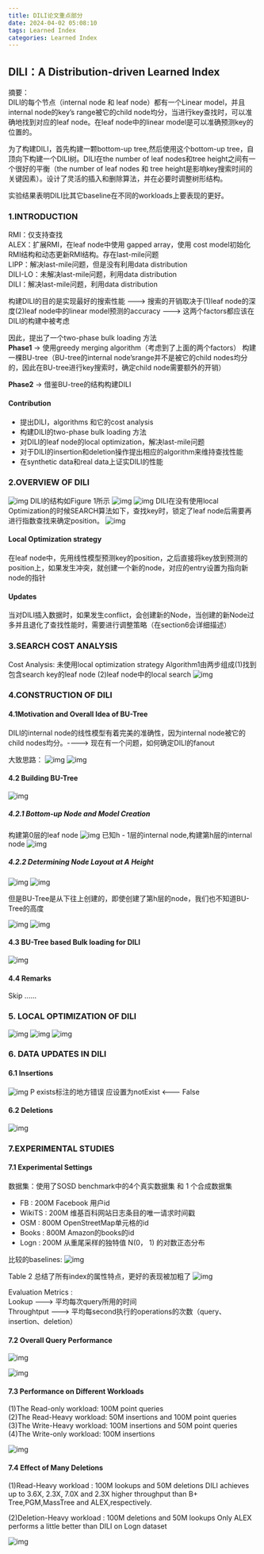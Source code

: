 ```yaml
---
title: DILI论文重点部分
date: 2024-04-02 05:08:10
tags: Learned Index
categories: Learned Index
---
```


## DILI：A Distribution-driven Learned Index
摘要：<br>
DILI的每个节点（internal node 和 leaf node）都有一个Linear model，并且internal node的key’s range被它的child node均分，当进行key查找时，可以准确地找到对应的leaf node。在leaf node中的linear model是可以准确预测key的位置的。

为了构建DILI，首先构建一颗bottom-up tree,然后使用这个bottom-up tree，自顶向下构建一个DILI树。DILI在the number of leaf nodes和tree height之间有一个很好的平衡（the number of leaf nodes 和 tree height是影响key搜索时间的关键因素）。设计了灵活的插入和删除算法，并在必要时调整树形结构。

实验结果表明DILI比其它baseline在不同的workloads上要表现的更好。

### 1.INTRODUCTION<br>
RMI：仅支持查找<br>
ALEX：扩展RMI，在leaf node中使用 gapped array，使用 cost model初始化RMI结构和动态更新RMI结构。存在last-mile问题<br>
LIPP：解决last-mile问题，但是没有利用data distribution<br>
DILI-LO：未解决last-mile问题，利用data distribution<br>
DILI：解决last-mile问题，利用data distribution<br>

构建DILI的目的是实现最好的搜索性能 ---> 搜索的开销取决于(1)leaf node的深度(2)leaf  node中的linear model预测的accuracy ---> 这两个factors都应该在DILI的构建中被考虑

因此，提出了一个two-phase bulk loading 方法<br>
**Phase1** -> 使用greedy merging algorithm（考虑到了上面的两个factors） 构建一棵BU-tree（BU-tree的internal node’srange并不是被它的child nodes均分的，因此在BU-tree进行key搜索时，确定child node需要额外的开销）

**Phase2** ->  借鉴BU-tree的结构构建DILI

#### Contribution
- 提出DILI，algorithms 和它的cost analysis
- 构建DILI的two-phase bulk loading 方法
- 对DILI的leaf node的local optimization，解决last-mile问题
- 对于DILI的insertion和deletion操作提出相应的algorithm来维持查找性能
- 在synthetic data和real data上证实DILI的性能

### 2.OVERVIEW OF DILI
![img](../images/DILI论文重点部分/1.png)
DILI的结构如Figure 1所示
![img](../images/DILI论文重点部分/2.png)
![img](../images/DILI论文重点部分/3.png)
DILI在没有使用local Optimization的时候SEARCH算法如下，查找key时，锁定了leaf node后需要再进行指数查找来确定position。
![img](../images/DILI论文重点部分/4.png)

#### Local Optimization strategy
在leaf node中，先用线性模型预测key的position，之后直接将key放到预测的position上，如果发生冲突，就创建一个新的node，对应的entry设置为指向新node的指针

#### Updates
当对DILI插入数据时，如果发生conflict，会创建新的Node，当创建的新Node过多并且退化了查找性能时，需要进行调整策略（在section6会详细描述）

### 3.SEARCH COST ANALYSIS
Cost Analysis: 
未使用local optimization strategy
Algorithm1由两步组成(1)找到包含search key的leaf node (2)leaf node中的local search
![img](../images/DILI论文重点部分/5.png)


### 4.CONSTRUCTION OF DILI
#### 4.1Motivation and Overall Idea of BU-Tree
DILI的internal node的线性模型有着完美的准确性，因为internal node被它的child nodes均分。----> 现在有一个问题，如何确定DILI的fanout

大致思路：
![img](../images/DILI论文重点部分/6.png)
![img](../images/DILI论文重点部分/7.png)
#### 4.2 Building BU-Tree
![img](../images/DILI论文重点部分/8.png)

##### 4.2.1 Bottom-up Node and Model Creation
构建第0层的leaf node
![img](../images/DILI论文重点部分/9.png)
已知h - 1层的internal node,构建第h层的internal node
![img](../images/DILI论文重点部分/10.png)


##### 4.2.2 Determining Node Layout at A Height

![img](../images/DILI论文重点部分/11.png)
![img](../images/DILI论文重点部分/12.png)

但是BU-Tree是从下往上创建的，即使创建了第h层的node，我们也不知道BU-Tree的高度

![img](../images/DILI论文重点部分/13.png)
![img](../images/DILI论文重点部分/14.png)

#### 4.3 BU-Tree based Bulk loading for DILI
![img](../images/DILI论文重点部分/15.png)

#### 4.4 Remarks
Skip ......

### 5. LOCAL OPTIMIZATION OF DILI
![img](../images/DILI论文重点部分/16.png)
![img](../images/DILI论文重点部分/17.png)
![img](../images/DILI论文重点部分/18.png)

### 6. DATA UPDATES IN DILI
#### 6.1 Insertions
![img](../images/DILI论文重点部分/19.png)
P exists标注的地方错误		应设置为notExist  <---  False

#### 6.2 Deletions
![img](../images/DILI论文重点部分/20.png)

### 7.EXPERIMENTAL STUDIES
#### 7.1 Experimental Settings
数据集：使用了SOSD benchmark中的4个真实数据集 和 1 个合成数据集
- FB : 200M Facebook 用户id
- WikiTS : 200M 维基百科网站日志条目的唯一请求时间戳
- OSM :  800M OpenStreetMap单元格的id
- Books : 800M Amazon的books的id
- Logn : 200M 从重尾采样的独特值 N(0， 1) 的对数正态分布

比较的baselines:
![img](../images/DILI论文重点部分/21.png)

Table 2 总结了所有index的属性特点，更好的表现被加粗了
![img](../images/DILI论文重点部分/22.png)


Evaluation Metrics : <br>
Lookup ---> 平均每次query所用的时间 <br>
Throughtput ---> 平均每second执行的operations的次数（query、insertion、deletion）<br>

#### 7.2 Overall Query Performance
![img](../images/DILI论文重点部分/23.png)

![img](../images/DILI论文重点部分/24.png)


#### 7.3 Performance on Different Workloads
(1)The Read-only workload: 100M point queries <br>
(2)The Read-Heavy workload: 50M insertions and 100M point queries <br>
(3)The Write-Heavy workload: 100M insertions and 50M point queries <br>
(4)The Write-only workload: 100M insertions <br>

![img](../images/DILI论文重点部分/25.png)


#### 7.4 Effect of Many Deletions
(1)Read-Heavy workload : 100M lookups and 50M deletions
DILI achieves up to 3.6X, 2.3X, 7.0X and 2.3X higher throughput than B+ Tree,PGM,MassTree and ALEX,respectively.

(2)Deletion-Heavy workload : 100M deletions and 50M lookups
Only ALEX performs a little better than DILI on Logn dataset

![img](../images/DILI论文重点部分/26.png)